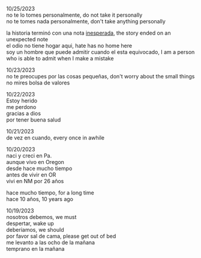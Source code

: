 

10/25/2023  
no te lo tomes personalmente, do not take it personally   
no te tomes nada personalmente, don't take anything personally

la historia terminó con una nota
[inesperada](https://en.wikipedia.org/wiki/The_Unexpected_Life), the story ended on an unexpected note   
el odio no tiene hogar aqui, hate has no home here   
soy un hombre que puede admitir cuando el esta equivocado, I am a person who is able to admit when I make a mistake   

10/23/2023   
no te preocupes por las cosas pequeñas, don't worry about the small things   
no mires bolsa de valores

10/22/2023   
Estoy herido  
me perdono   
gracias a dios     
por tener buena salud   

10/21/2023   
de vez en cuando, every once in awhile   

10/20/2023  
naci y creci en Pa.   
aunque vivo en Oregon  
desde hace mucho tiempo   
antes de vivir en OR  
vivi en NM por 26 años  

hace mucho tiempo, for a long time   
hace 10 años, 10 years ago   

10/19/2023   
nosotros debemos, we must  
despertar, wake up   
deberiamos, we should   
por favor sal de cama, please get out of bed   
me levanto a las ocho de la mañana   
temprano en la mañana   

